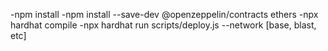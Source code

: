 -npm install
-npm install --save-dev @openzeppelin/contracts ethers
-npx hardhat compile
-npx hardhat run scripts/deploy.js --network [base, blast, etc]

